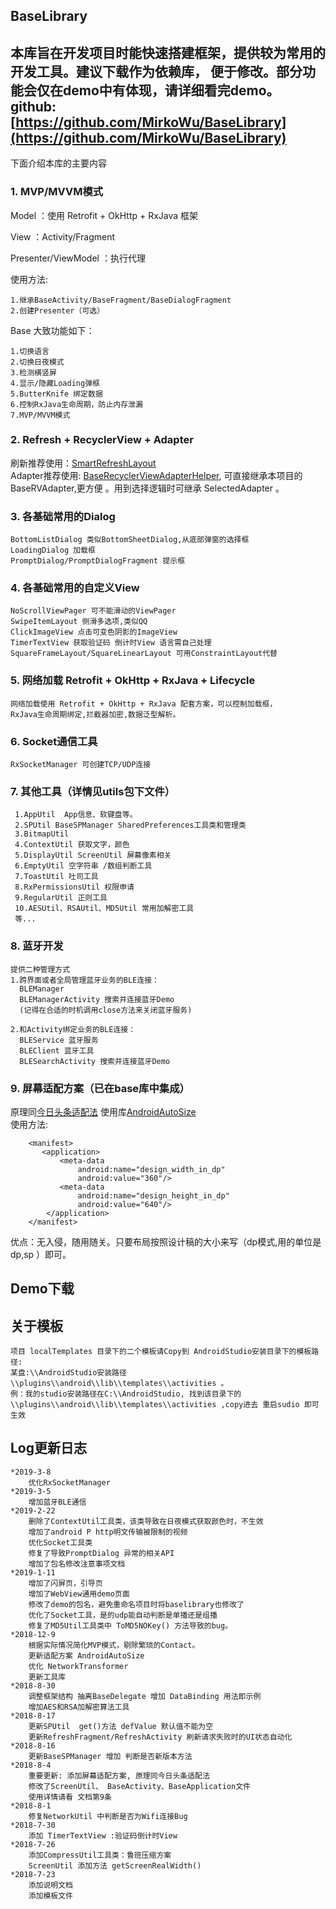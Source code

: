 ## BaseLibrary ##

  本库旨在开发项目时能快速搭建框架，提供较为常用的开发工具。建议下载作为依赖库，
  便于修改。部分功能会仅在demo中有体现，请详细看完demo。
  github:[https://github.com/MirkoWu/BaseLibrary](https://github.com/MirkoWu/BaseLibrary)
-----------------------------------------------------
  下面介绍本库的主要内容
### 1. MVP/MVVM模式 ###
Model ：使用 Retrofit + OkHttp + RxJava 框架

View ：Activity/Fragment

Presenter/ViewModel  ：执行代理 

使用方法:

    1.继承BaseActivity/BaseFragment/BaseDialogFragment
    2.创建Presenter（可选）

Base 大致功能如下：

    1.切换语言
    2.切换日夜模式
    3.检测横竖屏
    4.显示/隐藏Loading弹框
    5.ButterKnife 绑定数据
    6.控制RxJava生命周期，防止内存泄漏
    7.MVP/MVVM模式

### 2. Refresh + RecyclerView + Adapter ###
刷新推荐使用：[SmartRefreshLayout](https://github.com/scwang90/SmartRefreshLayout)  
Adapter推荐使用: [BaseRecyclerViewAdapterHelper](https://github.com/CymChad/BaseRecyclerViewAdapterHelper),
可直接继承本项目的BaseRVAdapter,更方便 。用到选择逻辑时可继承 SelectedAdapter 。
### 3. 各基础常用的Dialog ###
    BottomListDialog 类似BottomSheetDialog,从底部弹窗的选择框
    LoadingDialog 加载框
    PromptDialog/PromptDialogFragment 提示框

### 4. 各基础常用的自定义View ###
    NoScrollViewPager 可不能滑动的ViewPager
    SwipeItemLayout 侧滑多选项,类似QQ
    ClickImageView 点击可变色阴影的ImageView
    TimerTextView 获取验证码 倒计时View 语言需自己处理
    SquareFrameLayout/SquareLinearLayout 可用ConstraintLayout代替

### 5. 网络加载 Retrofit + OkHttp + RxJava + Lifecycle ###
    网络加载使用 Retrofit + OkHttp + RxJava 配套方案，可以控制加载框，
    RxJava生命周期绑定,拦截器加密,数据泛型解析。

### 6. Socket通信工具 ###
    RxSocketManager 可创建TCP/UDP连接
    


### 7. 其他工具（详情见utils包下文件） ###
     1.AppUtil  App信息、软键盘等。
     2.SPUtil BaseSPManager SharedPreferences工具类和管理类
     3.BitmapUtil
     4.ContextUtil 获取文字，颜色
     5.DisplayUtil ScreenUtil 屏幕像素相关
     6.EmptyUtil 空字符串 /数组判断工具
     7.ToastUtil 吐司工具
     8.RxPermissionsUtil 权限申请
     9.RegularUtil 正则工具
     10.AESUtil、RSAUtil、MD5Util 常用加解密工具
     等...


### 8. 蓝牙开发 ###
    提供二种管理方式
    1.跨界面或者全局管理蓝牙业务的BLE连接：
      BLEManager
      BLEManagerActivity 搜索并连接蓝牙Demo
      (记得在合适的时机调用close方法来关闭蓝牙服务)
    
    2.和Activity绑定业务的BLE连接：
      BLEService 蓝牙服务
      BLEClient 蓝牙工具
      BLESearchActivity 搜索并连接蓝牙Demo

### 9. 屏幕适配方案（已在base库中集成） ###
原理同[今日头条适配法](https://mp.weixin.qq.com/s/d9QCoBP6kV9VSWvVldVVwA)
使用库[AndroidAutoSize](https://github.com/JessYanCoding/AndroidAutoSize)  
使用方法:
```
    <manifest>
       <application>
           <meta-data
               android:name="design_width_in_dp"
               android:value="360"/>
           <meta-data
               android:name="design_height_in_dp"
               android:value="640"/>
        </application>
    </manifest>
```
   优点：无入侵，随用随关。只要布局按照设计稿的大小来写（dp模式,用的单位是dp,sp ）即可。

##  Demo下载 ##

##  关于模板 ##
    项目 localTemplates 目录下的二个模板请Copy到 AndroidStudio安装目录下的模板路径:
    某盘:\\AndroidStudio安装路径\\plugins\\android\\lib\\templates\\activities 。
    例：我的studio安装路径在C:\\AndroidStudio, 找到该目录下的
    \\plugins\\android\\lib\\templates\\activities ,copy进去 重启sudio 即可生效


## Log更新日志 ##
    *2019-3-8
        优化RxSocketManager
    *2019-3-5
        增加蓝牙BLE通信
    *2019-2-22
        删除了ContextUtil工具类，该类导致在日夜模式获取颜色时，不生效
        增加了android P http明文传输被限制的视频
        优化Socket工具类
        修复了导致PromptDialog 异常的相关API
        增加了包名修改注意事项文档
    *2019-1-11
        增加了闪屏页，引导页
        增加了WebView通用demo页面
        修改了demo的包名，避免重命名项目时将baselibrary也修改了
        优化了Socket工具，是的udp能自动判断是单播还是组播
        修复了MD5Util工具类中 ToMD5NOKey() 方法导致的bug。
    *2018-12-9
        根据实际情况简化MVP模式，剔除繁琐的Contact。
        更新适配方案 AndroidAutoSize
        优化 NetworkTransformer
        更新工具库
    *2018-8-30
        调整框架结构 抽离BaseDelegate 增加 DataBinding 用法即示例
        增加AES和RSA加解密算法工具
    *2018-8-17
        更新SPUtil  get()方法 defValue 默认值不能为空
        更新RefreshFragment/RefreshActivity 刷新请求失败时的UI状态自动化
    *2018-8-16
        更新BaseSPManager 增加 判断是否新版本方法
    *2018-8-4
        重要更新: 添加屏幕适配方案, 原理同今日头条适配法
        修改了ScreenUtil、 BaseActivity、BaseApplication文件
        使用详情请看 文档第9条
    *2018-8-1
        修复NetworkUtil 中判断是否为Wifi连接Bug
    *2018-7-30
        添加 TimerTextView :验证码倒计时View
    *2018-7-26
        添加CompressUtil工具类：鲁班压缩方案
        ScreenUtil 添加方法 getScreenRealWidth()
    *2018-7-23
        添加说明文档
        添加模板文件